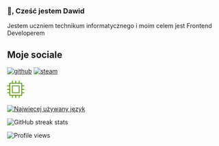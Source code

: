 ###  👋, Cześć jestem Dawid
Jestem uczniem technikum informatycznego i moim celem jest Frontend Developerem

<h2>Moje sociale</h2>

[<img src='https://cdn.jsdelivr.net/npm/simple-icons@3.0.1/icons/github.svg' alt='github' height='40'>](https://github.com/Skepciak)  [<img src='https://cdn.jsdelivr.net/npm/simple-icons@3.0.1/icons/steam.svg' alt='steam' height='40'>](https://steamcommunity.com/id/Skepta100)  

<a href='https://docs.github.com/en/developers'><img src='https://raw.githubusercontent.com/acervenky/animated-github-badges/master/assets/devbadge.gif' width='40' height='40'></a> 

[![Najwięcej używany język](https://github-readme-stats.vercel.app/api/top-langs/?username=Skepciak)](https://github.com/anuraghazra/github-readme-stats)

![GitHub streak stats](https://streak-stats.demolab.com/?user=Skepciak)  

![Profile views](https://gpvc.arturio.dev/Skepciak)  
